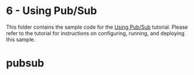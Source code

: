 # 6 - Using Pub/Sub

This folder contains the sample code for the [Using Pub/Sub][step-6]
tutorial. Please refer to the tutorial for instructions on configuring, running,
and deploying this sample.

[step-6]: https://cloud.google.com/php/getting-started/using-pub-sub

# pubsub
